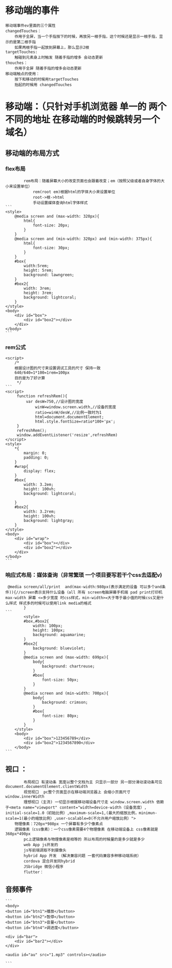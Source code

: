 # 移动端的事件
    移动端事件ev里面的三个属性
    changedTouches：
        作用于全屏，当一个手指按下的时候，再放另一根手指，这个时候还是显示一根手指，显示的是第二根手指
        如果两根手指一起放到屏幕上，那么显示2根
    targetTouches:
        触碰到元素身上时触发 随着手指的增多 会动态更新
    thouches：
        作用于全屏 随着手指的增多会动态更新
    移动端触点的使用：
        按下和移动的时候用targetTouches
        抬起的时候用 changedTouches
#    移动端：（只针对手机浏览器 单一的 两个不同的地址 在移动端的时候跳转另一个域名）
##  移动端的布局方式
### flex布局
            rem布局：随着屏幕大小的改变页面也会跟着改变；em（按照父级或者自身字体的大小来设置单位）
                rem(root em)根据html的字体大小来设置单位
                root->根->html
                手动设置媒体查询html字体样式
    ```
    <style>
        @media screen and (max-width: 320px){
            html{
                font-size: 20px;
            }
        }
        @media screen and (min-width: 320px) and (min-width: 375px){
            html{
                font-size: 30px;
            }
        }
        #box{
            width:5rem;
            height: 5rem;
            background: lawngreen;
        }
        #box2{
            width: 3rem;
            height: 3rem;
            background: lightcoral;
        }
    </style>
    <body>
        <div id="box">
            <div id="box2"></div>
        </div>
    </body>
    ```
### rem公式
    <script>
        /* 
        根据设计图的尺寸来设置调试工具的尺寸 保持一致
        640/640=1*100=1rem=100px 
        目的是为了好计算
         */
    ```
    <script>
         function refreshRem(){
             var desW=750,//设计图的宽度
                 winW=window.screen.width,//设备的宽度
                 ratio=winW/desW,//比例一致时为1
                 html=document.documentElement;
                 html.style.fontSize=ratio*100+'px';
         }
         refreshRem();
         window.addEventListener('resize',refreshRem)
    </script>
    <style>
        *{
            margin: 0;
            padding: 0;
        }
        #wrap{
            display: flex;
        }
        #box{
            width: 3.2em;
            height: 100vh;
            background: lightcoral;

        }
        #box2{
            width: 3.2rem;
            height: 100vh;
            background: lightgray;
        }
    </style>
    <body>
        <div id="wrap">
            <div id="box"></div>
            <div id="box2"></div>
        </div>
    </body>
    ```
### 响应式布局：媒体查询（非常繁琐 一个项目要写若干个css去适配v)
     @media screen/all/print  and(max-width:980px(表示满足的设备 可以多个and条件)){//screen表示支持什么设备（all 所有 screen电脑屏幕手机端 pad print打印机 max-width 屏幕 <=多少宽度 时css样式，min-width>=大于等于最小值的时候css又是什么样式 样式多的时候可以使用link media的格式 
            }
    ```
            <style>
            #box,#box2{
                width: 100px;
                height: 100px;
                background: aquamarine;
            }
            #box2{
                background: blueviolet;
            }
            @media screen and (max-width: 699px){
                body{
                    background: chartreuse;
                }
                #box{
                    font-size: 50px;
                }
            }
            @media screen and (min-width: 700px){
                body{
                    background: crimson;
                }
                #box{
                    font-size: 80px;
                }
            }
        </style>
        <body>
            <div id="box">123456789</div>
            <div id="box2">1234567890</div>
        </body>
    ```
                                                                                         
## 视口 ：
            布局视口 有滚动条 宽度以整个文档为主 只显示一部分 另一部分滑动滚动条可见                                                  document.documentElement.clientWidth
            视觉视口  pc整个页面显示在移动端浏览器上 会缩小页面尺寸 window.innerWidth
            理想视口（主流) 一切显示根据移动端设备尺寸走 window.screen.width 依赖于<meta name="viewport" content="width=device-width（设备宽度）, initial-scale=1.0（初始比例）,maximum-scale=1,(最大的缩放比例，minimun-scale=1(最小的缩放比例）,user-scalable=0(不允许用户缩放比例）">
        物理像素：720px*980px 一个屏幕有多少个像素点
        逻辑像素（css像素）：一个css像素需要4个物理像素 在移动端设备上 css像素就是 360px*490px
            pc上逻辑像素与物理像素是相等的 所以布局的时候量的是多少就是多少
            web App js开发的
            js写前端调取不到摄像头 
            hybrid App 开发 （解决兼容问题 一套代码兼容多种移动端系统）
            cordova 混合开发同hybrid 
            JSbridge 微信小程序
            flutter：
## 音频事件
    ```
    <body>
    <button id="btn1">播放</button>
    <button id="btn2">暂停</button>
    <button id="btn3">音量</button>
    <button id="btn4">调进度</button>

    <div id="bar">
        <div id="bar2"></div>
    </div>

    <audio id="au" src="1.mp3" controls></audio>
<script>
    btn1.onclick = function(){
        au.play(); //开始
    }
    btn2.onclick = function(){
        au.pause(); //暂停
    }

    //播放时间变化的时候触发
    au.ontimeupdate = function(){
        console.log(au.currentTime); //当前播放的时间
        console.log(au.duration)//总时长
    }

   ;//以秒为单位

    btn3.onclick = function(){
        au.volume = .2;//音量
        console.log(au.volume);
    }
    btn4.onclick = function(){
        au.currentTime = 90;//进度
    }

    //控制音量的
    bar2.onmousedown = function(ev){
        let disY = ev.pageY - bar2.offsetTop;
        document.onmousemove = function(ev){
            let t = ev.pageY - disY;
            if(t < 0){
                t = 0;
            }else if(t > bar.offsetHeight - bar2.offsetHeight){
                t = bar.offsetHeight - bar2.offsetHeight;
            }

            let scale = 1 - t/(bar.offsetHeight - bar2.offsetHeight);
            // console.log(scale);
            au.volume = scale;
            bar2.style.top = t + 'px';
        }

        document.onmouseup = function(){
            document.onmousemove = document.onmouseup = null;
        }
    }


</script>
    ```
